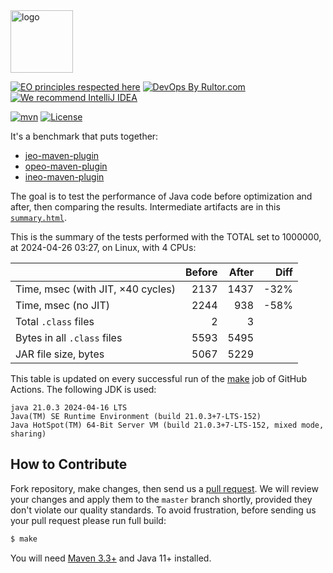 <img alt="logo" src="https://www.objectionary.com/cactus.svg" height="100px" />

[![EO principles respected here](https://www.elegantobjects.org/badge.svg)](https://www.elegantobjects.org)
[![DevOps By Rultor.com](http://www.rultor.com/b/objectionary/eo)](http://www.rultor.com/p/objectionary/eo)
[![We recommend IntelliJ IDEA](https://www.elegantobjects.org/intellij-idea.svg)](https://www.jetbrains.com/idea/)

[![mvn](https://github.com/objectionary/benchmark/actions/workflows/mvn.yml/badge.svg)](https://github.com/objectionary/benchmark/actions/workflows/mvn.yml)
[![License](https://img.shields.io/badge/license-MIT-green.svg)](LICENSE.txt)

It's a benchmark that puts together:

  * [jeo-maven-plugin](https://github.com/objectionary/jeo-maven-plugin)
  * [opeo-maven-plugin](https://github.com/objectionary/opeo-maven-plugin)
  * [ineo-maven-plugin](https://github.com/objectionary/ineo-maven-plugin)

The goal is to test the performance of Java code before optimization and after,
then comparing the results. Intermediate artifacts are in this 
[`summary.html`](https://www.objectionary.com/benchmark/summary.html).

<!-- benchmark -->
This is the summary of the tests performed with the TOTAL set to 1000000, at 2024-04-26 03:27, on Linux, with 4 CPUs:

| | Before | After | Diff |
| --- | --: | --: | --: |
| Time, msec (with JIT, ×40 cycles) | 2137 | 1437 | -32% |
| Time, msec (no JIT) | 2244 | 938 | -58% |
| Total `.class` files | 2 | 3 | |
| Bytes in all `.class` files | 5593 | 5495 | |
| JAR file size, bytes | 5067 | 5229 | |

This table is updated on every successful run of the [make](https://github.com/objectionary/benchmark/actions/workflows/make.yml) job of GitHub Actions.
The following JDK is used:

```
java 21.0.3 2024-04-16 LTS
Java(TM) SE Runtime Environment (build 21.0.3+7-LTS-152)
Java HotSpot(TM) 64-Bit Server VM (build 21.0.3+7-LTS-152, mixed mode, sharing)
```

<!-- benchmark -->


## How to Contribute

Fork repository, make changes, then send us
a [pull request](https://www.yegor256.com/2014/04/15/github-guidelines.html).
We will review your changes and apply them to the `master` branch shortly,
provided they don't violate our quality standards. To avoid frustration,
before sending us your pull request please run full build:

```bash
$ make
```

You will need [Maven 3.3+](https://maven.apache.org) and Java 11+ installed.

